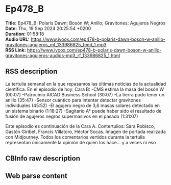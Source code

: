 # Ep478_B  
**Title:** Ep478_B: Polaris Dawn; Bosón W; Anillo; Gravitones; Agujeros Negros  
**Date:** Thu, 19 Sep 2024 20:25:54 +0200  
**Duration:** 01:58:18  
**Audio URL:** https://www.ivoox.com/ep478-b-polaris-dawn-boson-w-anillo-gravitones-agujeros_mf_133986825_feed_1.mp3  
**RSS Link:** https://www.ivoox.com/ep478-b-polaris-dawn-boson-w-anillo-gravitones-agujeros-audios-mp3_rf_133986825_1.html  

## RSS description
La tertulia semanal en la que repasamos las últimas noticias de la actualidad científica. En el episodio de hoy:
Cara B:
-CMS estima la masa del bosón W (00:07)
-Patrocinio AICAD Business School (30:07)
-La tierra pudo tener un anillo (35:47)
-Sensor cuántico para intentar detectar gravitones individuales (45:52)
-El agujero negro de 3,6 masas solares detectado en un sistema binario (1:18:27)
-Sagitario A* puede haber sido el resultado de fusión de agujeros negros supermasivos en el pasado (1:31:07)

Este episodio es continuación de la Cara A.
Contertulios: Sara Robisco, Gastón Giribet, Francis Villatoro, Héctor Socas. Imagen de portada realizada con Midjourney. Todos los comentarios vertidos durante la tertulia representan únicamente la opinión de quien los hace... y a veces ni eso

## CBInfo raw description


## Web parse content

